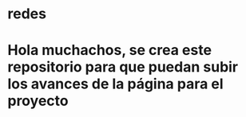 # redes
# Hola muchachos, se crea este repositorio para que puedan subir los avances de la página para el proyecto
